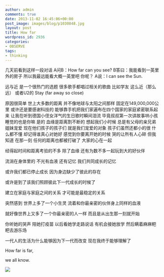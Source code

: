 ```yaml
---
author: admin
comments: true
date: 2013-11-02 16:45:06+00:00
post_image: images/blog/p1030848.jpg
layout: post
title: How far
wordpress_id: 2936
categories:
- OBSERVE
tags:
- thinking
---
```


几天前看到这样一段对话
A问B：How far can you see?
B答曰：我能看到一英里外的房子 所以我最远能看大概一英里吧 你呢？
A说：I can see the Sun.

远与近 是一个很热门的选题 很多歌手都唱过相关的歌曲
比如学友 这么近（那么远） 或者U2的 Stay (far away so close)

原因很简单 世上大多数的距离 并不像地球与太阳之间那样 固定在149,000,000公里
或许还是要感谢科技的 能够靠手机把我们家遍布在四个国家的家庭紧密联系起来
让我在听到德国小侄女洋气的生日歌时瞬间泪流
毕竟叔叔第一次讲故事哄小孩睡觉的也是你嘛
是的 血缘是距离割不断的
想起我们小时候 总是有父母的亲兄弟姐妹宠爱
现在他们孩子的孩子们 就是我们宠爱的对象
孩子们虽然还都小的很 什么都不懂 却记得谁真心对她好
感觉到你要离开她的时候 哭的让所有人心碎
但我知道 在那一刻 任何的距离也都被打破了 大家的心在一起

经得起时间和距离考验的不多 除了血缘 还有为数不多一起玩到大的好伙伴

流淌在身体里的 不光有血液 还有记忆 我们共同成长的记忆

或许我们都已停止成长 因为身边缺少了彼此的存在

或许是到了该我们照顾彼此下一代成长的时候了

建立在家庭与家庭之间的关系 才可能是最稳定的关系

突然感到 世界上多了一个小生灵 流着和你最亲密的伙伴身上同样的血液

就好像世界上又多了一个你最亲密的人一样 而且是从出生那一刻就开始

你听她的哭声 陪她打疫苗 以后看她学走路说话 有机会接她放学 然后瞒着麻麻粑粑去游乐场

一代人的生活为什么能够因为下一代而改变 现在我终于能够理解了

How far is far,

we all know.

![]({{site.baseurl}}/assets/images/blog/p1030848.jpg)
